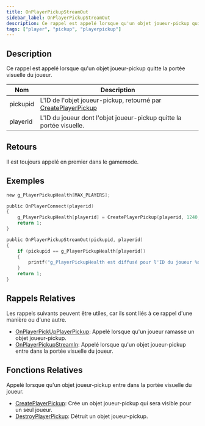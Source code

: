 ```yaml
---
title: OnPlayerPickupStreamOut
sidebar_label: OnPlayerPickupStreamOut
description: Ce rappel est appelé lorsque qu'un objet joueur-pickup quitte la portée visuelle du joueur.
tags: ["player", "pickup", "playerpickup"]
---
```


<VersionWarn name='callback' version='omp v1.1.0.2612' />

## Description

Ce rappel est appelé lorsque qu'un objet joueur-pickup quitte la portée visuelle du joueur.

| Nom       | Description                                                                                    |
|----------|------------------------------------------------------------------------------------------------|
| pickupid | L'ID de l'objet joueur-pickup, retourné par [CreatePlayerPickup](../functions/CreatePlayerPickup) |
| playerid | L'ID du joueur dont l'objet joueur-pickup quitte la portée visuelle.                             |

## Retours

Il est toujours appelé en premier dans le gamemode.

## Exemples

```c
new g_PlayerPickupHealth[MAX_PLAYERS];

public OnPlayerConnect(playerid)
{
    g_PlayerPickupHealth[playerid] = CreatePlayerPickup(playerid, 1240, 2, 2009.8474, 1218.0459, 10.8175);
    return 1;
}

public OnPlayerPickupStreamOut(pickupid, playerid)
{
    if (pickupid == g_PlayerPickupHealth[playerid])
    {
        printf("g_PlayerPickupHealth est diffusé pour l'ID du joueur %d", playerid);
    }
    return 1;
}
```

## Rappels Relatives

Les rappels suivants peuvent être utiles, car ils sont liés à ce rappel d'une manière ou d'une autre.

- [OnPlayerPickUpPlayerPickup](OnPlayerPickUpPlayerPickup): Appelé lorsque qu'un joueur ramasse un objet joueur-pickup.
- [OnPlayerPickupStreamIn](OnPlayerPickupStreamIn): Appelé lorsque qu'un objet joueur-pickup entre dans la portée visuelle du joueur.

## Fonctions Relatives

Appelé lorsque qu'un objet joueur-pickup entre dans la portée visuelle du joueur.

- [CreatePlayerPickup](../functions/CreatePlayerPickup): Crée un objet joueur-pickup qui sera visible pour un seul joueur.
- [DestroyPlayerPickup](../functions/DestroyPlayerPickup): Détruit un objet joueur-pickup.
